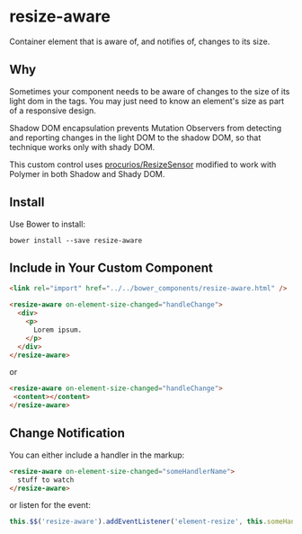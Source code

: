 # resize-aware

Container element that is aware of, and notifies of, changes to its size.

## Why

Sometimes your component needs to be aware of changes to the size of its light dom in the <content></content> tags. You may just need to know an element's size as part of a responsive design.

Shadow DOM encapsulation prevents Mutation Observers from detecting and reporting changes in the light DOM to the shadow DOM, so that technique works only with shady DOM.

This custom control uses [procurios/ResizeSensor](https://github.com/procurios/ResizeSensor) modified to work with Polymer in both Shadow and Shady DOM.

## Install

Use Bower to install:

```
bower install --save resize-aware
```

## Include in Your Custom Component
```html
<link rel="import" href="../../bower_components/resize-aware.html" />
```

```html
<resize-aware on-element-size-changed="handleChange">
  <div>
    <p>
      Lorem ipsum.
    </p>
  </div>
</resize-aware>
 ```
 or
 ```html
<resize-aware on-element-size-changed="handleChange">
  <content></content>
</resize-aware>
```

 ## Change Notification

 You can either include a handler in the markup:
```html
<resize-aware on-element-size-changed="someHandlerName">
  stuff to watch
</resize-aware>
 ```
 or listen for the event:
 ```javascript
 this.$$('resize-aware').addEventListener('element-resize', this.someHandlerName);
 ```
